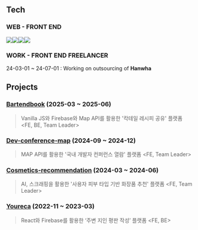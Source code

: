 ## Tech
### WEB - FRONT END
<img src="https://img.shields.io/badge/Javascript-F7DF1E?style=for-the-badge&logo=Javascript&logoColor=white"><img src="https://img.shields.io/badge/Typescript-3178C6?style=for-the-badge&logo=Typescript&logoColor=white"><img src="https://img.shields.io/badge/React-61DAFB?style=for-the-badge&logo=React&logoColor=white"><img src="https://img.shields.io/badge/Next.js-000000?style=for-the-badge&logo=nextdotjs&logoColor=white">
### WORK - FRONT END FREELANCER
24-03-01 ~ 24-07-01 : Working on outsourcing of **Hanwha**

## Projects
### [Bartendbook](https://github.com/JunhOpportunity/bartenbook) (2025-03 ~ 2025-06)
>Vanilla JS와 Firebase와 Map API를 활용한 '칵테일 레시피 공유' 플랫폼 <FE, BE, Team Leader>






### [Dev-conference-map](https://github.com/JunhOpportunity/dev-conference-map) (2024-09 ~ 2024-12) 
> MAP API를 활용한 '국내 개발자 컨퍼런스 열람' 플랫폼 <FE, Team Leader>






### [Cosmetics-recommendation](https://github.com/JunhOpportunity/cosmetics-recommendation) (2024-03 ~ 2024-06) 
> AI, 스크래핑을 활용한 '사용자 피부 타입 기반 화장품 추천' 플랫폼 <FE, Team Leader>







### [Youreca](https://github.com/JunhOpportunity/youreca) (2022-11 ~ 2023-03)
>React와 Firebase를 활용한 ‘주변 지인 평판 작성’ 플랫폼 <FE, BE>





<!-- <img src="https://img.shields.io/badge/Html-E34F26?style=for-the-badge&logo=html5&logoColor=white"><img src="https://img.shields.io/badge/Css-1572B6?style=for-the-badge&logo=Css3&logoColor=white">
### WEB - BACK END & DATABASE
<img src="https://img.shields.io/badge/Node.js-339933?style=for-the-badge&logo=Node.js&logoColor=white"><img src="https://img.shields.io/badge/Firebase-FFCA28?style=for-the-badge&logo=firebase&logoColor=white">

### Representative Site
[<img src="https://img.shields.io/badge/Re Chat-7bb241?style=for-the-badge&logo=Google Chrome&logoColor=white">](https://junhopportunity.github.io/Responses-Chat/)

**JunhOpportunity/JunhOpportunity** is a ✨ _special_ ✨ repository because its `README.md` (this file) appears on your GitHub profile.

Here are some ideas to get you started:

- 🔭 I’m currently working on ...
- 🌱 I’m currently learning ...
- 👯 I’m looking to collaborate on ...
- 🤔 I’m looking for help with ...
- 💬 Ask me about ...
- 📫 How to reach me: ...
- 😄 Pronouns: ...
- ⚡ Fun fact: ...
-->
